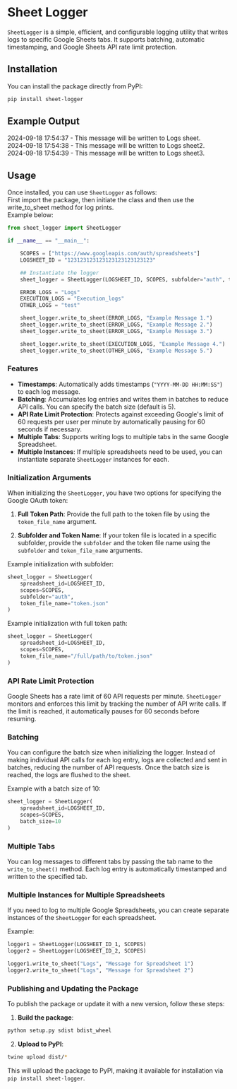 # Sheet Logger

`SheetLogger` is a simple, efficient, and configurable logging utility that writes logs to specific Google Sheets tabs. It supports batching, automatic timestamping, and Google Sheets API rate limit protection.

## Installation

You can install the package directly from PyPI:

```bash
pip install sheet-logger
```

## Example Output
2024-09-18 17:54:37 - This message will be written to Logs sheet.  
2024-09-18 17:54:38 - This message will be written to Logs sheet2.  
2024-09-18 17:54:39 - This message will be written to Logs sheet3.  

## Usage

Once installed, you can use `SheetLogger` as follows:  
First import the package, then initiate the class and then use the write_to_sheet method for log prints.  
Example below:  

```python
from sheet_logger import SheetLogger

if __name__ == "__main__":

    SCOPES = ["https://www.googleapis.com/auth/spreadsheets"]
    LOGSHEET_ID = "123123123123123123123123123"

    ## Instantiate the logger
    sheet_logger = SheetLogger(LOGSHEET_ID, SCOPES, subfolder="auth", token_file_name="token.json")

    ERROR_LOGS = "Logs"
    EXECUTION_LOGS = "Execution_logs"
    OTHER_LOGS = "test"

    sheet_logger.write_to_sheet(ERROR_LOGS, "Example Message 1.")
    sheet_logger.write_to_sheet(ERROR_LOGS, "Example Message 2.")
    sheet_logger.write_to_sheet(ERROR_LOGS, "Example Message 3.")

    sheet_logger.write_to_sheet(EXECUTION_LOGS, "Example Message 4.")
    sheet_logger.write_to_sheet(OTHER_LOGS, "Example Message 5.")
```

### Features

- **Timestamps**: Automatically adds timestamps (`"YYYY-MM-DD HH:MM:SS"`) to each log message.
- **Batching**: Accumulates log entries and writes them in batches to reduce API calls. You can specify the batch size (default is 5).
- **API Rate Limit Protection**: Protects against exceeding Google's limit of 60 requests per user per minute by automatically pausing for 60 seconds if necessary.
- **Multiple Tabs**: Supports writing logs to multiple tabs in the same Google Spreadsheet.
- **Multiple Instances**: If multiple spreadsheets need to be used, you can instantiate separate `SheetLogger` instances for each.

### Initialization Arguments

When initializing the `SheetLogger`, you have two options for specifying the Google OAuth token:

1. **Full Token Path**: Provide the full path to the token file by using the `token_file_name` argument.
   
2. **Subfolder and Token Name**: If your token file is located in a specific subfolder, provide the `subfolder` and the token file name using the `subfolder` and `token_file_name` arguments.

Example initialization with subfolder:

```python
sheet_logger = SheetLogger(
    spreadsheet_id=LOGSHEET_ID, 
    scopes=SCOPES, 
    subfolder="auth", 
    token_file_name="token.json"
)
```

Example initialization with full token path:

```python
sheet_logger = SheetLogger(
    spreadsheet_id=LOGSHEET_ID, 
    scopes=SCOPES, 
    token_file_name="/full/path/to/token.json"
)
```

### API Rate Limit Protection

Google Sheets has a rate limit of 60 API requests per minute. `SheetLogger` monitors and enforces this limit by tracking the number of API write calls. If the limit is reached, it automatically pauses for 60 seconds before resuming.

### Batching

You can configure the batch size when initializing the logger. Instead of making individual API calls for each log entry, logs are collected and sent in batches, reducing the number of API requests. Once the batch size is reached, the logs are flushed to the sheet.

Example with a batch size of 10:

```python
sheet_logger = SheetLogger(
    spreadsheet_id=LOGSHEET_ID, 
    scopes=SCOPES, 
    batch_size=10
)
```

### Multiple Tabs

You can log messages to different tabs by passing the tab name to the `write_to_sheet()` method. Each log entry is automatically timestamped and written to the specified tab.

### Multiple Instances for Multiple Spreadsheets

If you need to log to multiple Google Spreadsheets, you can create separate instances of the `SheetLogger` for each spreadsheet.

Example:

```python
logger1 = SheetLogger(LOGSHEET_ID_1, SCOPES)
logger2 = SheetLogger(LOGSHEET_ID_2, SCOPES)

logger1.write_to_sheet("Logs", "Message for Spreadsheet 1")
logger2.write_to_sheet("Logs", "Message for Spreadsheet 2")
```

### Publishing and Updating the Package

To publish the package or update it with a new version, follow these steps:

1. **Build the package**:

```bash
python setup.py sdist bdist_wheel
```

2. **Upload to PyPI**:

```bash
twine upload dist/*
```

This will upload the package to PyPI, making it available for installation via `pip install sheet-logger`.
